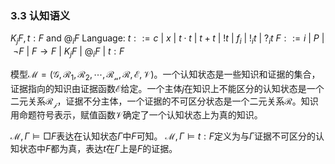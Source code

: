 
### 3.3 认知语义


$K_j F,t:F$ and $@_i F$
Language: 
$t::= c\ |\ x\ |\ t\cdot t\ |\ t+t\ |\ !t\ |\ f_i\ |\ !_it\ |\ ?_it$
$F::= i\ |\ P\ |\ \neg F\ |\ F\rightarrow F\ |\ K_j F\ |\ @_i F\ |\ t:F$
<!-- Axioms: $TAUT,K_j,dual,T,$
$\qquad\quad \cdot,+,\text{Factivity},\text{explicit positive introspection},\text{connection},$
$\qquad\quad K_@,self-dual,introduction,ref,sym,norm,agree,back,$
$\qquad\quad \text{dual back},\text{remote fact checker},\text{close fact checker},$
$\qquad\quad \text{remote positive justification checker},\text{remote negative justification checker} $
Rules: $\text{MP, NEC, Iterated axiom necessitation},\text{Iterated remote axiom necessitation}$ -->

模型$\mathcal{M}=(\mathcal{G},\mathcal{R_1},\mathcal{R_2},\cdots,\mathcal{R_n},\mathcal{R},\mathcal{E},\mathcal{V})$。一个认知状态是一些知识和证据的集合，证据指向的知识由证据函数$\mathcal{E}$给定。一个主体$j$在知识上不能区分的认知状态是一个二元关系$\mathcal{R_j}$，证据不分主体，一个证据的不可区分状态是一个二元关系$\mathcal{R}$。知识用命题符号表示，赋值函数$\mathcal{V}$确定了一个认知状态上为真的知识。

$\mathcal{M},\Gamma\vDash \Box F$表达在认知状态$\Gamma$中$F$可知。
$\mathcal{M},\Gamma\vDash t:F$定义为与$\Gamma$证据不可区分的认知状态中$F$都为真，表达$t$在$\Gamma$上是$F$的证据。

<!-- 

在认知语义表达的是可知性、有证据的知道之间的关系。一个状态是一个情景。在多主体中，模态算子解释为相信。证据具有公共知识的性质。内化定理解释为，如果知识网络上的事实都是存在证据的。可能算子解释为，存在一个联系，从一个状态转到另一个状态。必然算子解释为，从一个状态必然转为另一个状态。可知的对偶算子是否定是不可知的。$BF$,经过公开宣告（获得公共知识）$t:\neg F$，更新为$\neg BF$。在某个新闻事件中，大众在互联网上形成自己相信的观点，然后随着调查找出了支持一些事实的证据，大众不再相信之前的观点。 

理性依据，感性依据，体验。

对term添加多主体或区分（理性依据，感性依据）

### 算数语义 -->
